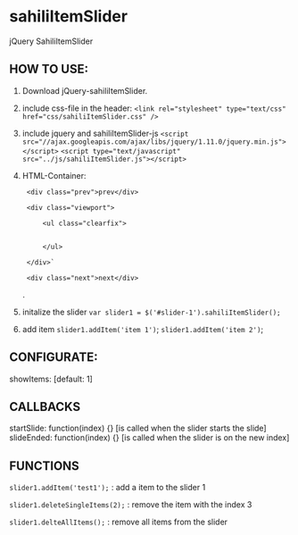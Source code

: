 sahiliItemSlider
================

jQuery SahiliItemSlider

## HOW TO USE:
 
1. Download jQuery-sahiliItemSlider.

2. include css-file in the header: `<link rel="stylesheet" type="text/css" href="css/sahiliItemSlider.css" />`

3. include jquery and sahiliItemSlider-js 
   `<script src="//ajax.googleapis.com/ajax/libs/jquery/1.11.0/jquery.min.js"></script>`
   `<script type="text/javascript" src="../js/sahiliItemSlider.js"></script>`

4. HTML-Container:
   <div class="sahiliItemSlider clearfix" id="slider-1">

        <div class="prev">prev</div>

        <div class="viewport">

            <ul class="clearfix">

                
            </ul>

        </div>`

        <div class="next">next</div>

    </div>.

5. initalize the slider `var slider1 = $('#slider-1').sahiliItemSlider();`

6. add item 
   `slider1.addItem('item 1')`;
   `slider1.addItem('item 2')`;


## CONFIGURATE:
  showItems: [default: 1]
  
## CALLBACKS
  startSlide: function(index) {} [is called when the slider starts the slide]
  slideEnded: function(index) {} [is called when the slider is on the new index]
  
## FUNCTIONS
  `slider1.addItem('test1');` : add a item to the slider 1
  
  `slider1.deleteSingleItems(2);` : remove the item with the index 3
  
  `slider1.delteAllItems();` : remove all items from the slider
